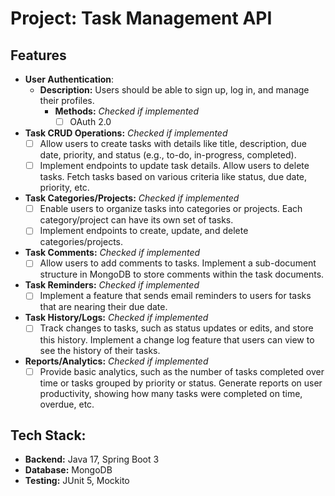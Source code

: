 # Project: Task Management API

## Features
- **User Authentication**:
  - **Description:** Users should be able to sign up, log in, and manage their profiles.
    - **Methods:** *Checked if implemented*
      - [ ] OAuth 2.0

- **Task CRUD Operations:** *Checked if implemented*
  - [ ] Allow users to create tasks with details like title, description, due date, priority, and status (e.g., to-do, in-progress, completed).
  - [ ] Implement endpoints to update task details.
          Allow users to delete tasks.
          Fetch tasks based on various criteria like status, due date, priority, etc.

- **Task Categories/Projects:** *Checked if implemented*
  - [ ] Enable users to organize tasks into categories or projects. Each category/project can have its own set of tasks.
  - [ ] Implement endpoints to create, update, and delete categories/projects.

- **Task Comments:** *Checked if implemented*
  - [ ] Allow users to add comments to tasks. Implement a sub-document structure in MongoDB to store comments within the task documents.

- **Task Reminders:** *Checked if implemented*
  - [ ] Implement a feature that sends email reminders to users for tasks that are nearing their due date.

- **Task History/Logs:** *Checked if implemented*
  - [ ] Track changes to tasks, such as status updates or edits, and store this history. Implement a change log feature that users can view to see the history of their tasks.

- **Reports/Analytics:** *Checked if implemented* 
  - [ ] Provide basic analytics, such as the number of tasks completed over time or tasks grouped by priority or status.
                      Generate reports on user productivity, showing how many tasks were completed on time, overdue, etc.

## Tech Stack:
- **Backend:** Java 17, Spring Boot 3
- **Database:** MongoDB 
- **Testing:** JUnit 5, Mockito